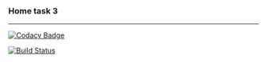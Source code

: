 <h3>Home task 3</h3>


<hr>


[![Codacy Badge](https://api.codacy.com/project/badge/Grade/2e26a4f2bc904c339ce735da88eb7649)](https://www.codacy.com/app/KomarAnton/DB_LAB_3?utm_source=github.com&amp;utm_medium=referral&amp;utm_content=KomarAnton/DB_LAB_3&amp;utm_campaign=Badge_Grade)
 
[![Build Status](https://travis-ci.org/KomarAnton/DB_LAB_3.svg?branch=master)](https://travis-ci.org/KomarAnton/DB_LAB_3)
